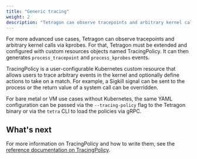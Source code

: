 ```yaml
---
title: "Generic tracing"
weight: 2
description: "Tetragon can observe tracepoints and arbitrary kernel calls via kprobes"
---
```


For more advanced use cases, Tetragon can observe tracepoints and arbitrary
kernel calls via kprobes. For that, Tetragon must be extended and configured
with custom resources objects named TracingPolicy. It can then generates
`process_tracepoint` and `process_kprobes` events.

TracingPolicy is a user-configurable Kubernetes custom resource that allows
users to trace arbitrary events in the kernel and optionally define actions to
take on a match. For example, a Sigkill signal can be sent to the process or
the return value of a system call can be overridden.

For bare metal or VM use cases without Kubernetes, the same YAML configuration
can be passed via the `--tracing-policy` flag to the Tetragon binary or via the
`tetra` CLI to load the policies via gRPC.

## What's next

For more information on TracingPolicy and how to write them, see the
[reference documentation on TracingPolicy](/docs/reference/tracing-policy/).

